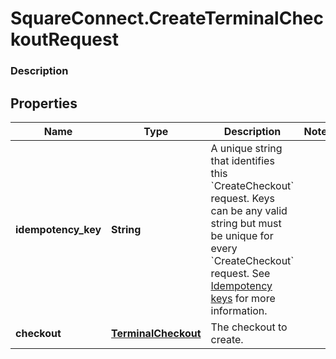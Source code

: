 # SquareConnect.CreateTerminalCheckoutRequest

### Description



## Properties
Name | Type | Description | Notes
------------ | ------------- | ------------- | -------------
**idempotency_key** | **String** | A unique string that identifies this &#x60;CreateCheckout&#x60; request. Keys can be any valid string but must be unique for every &#x60;CreateCheckout&#x60; request.  See [Idempotency keys](https://developer.squareup.com/docs/basics/api101/idempotency) for more information. | 
**checkout** | [**TerminalCheckout**](TerminalCheckout.md) | The checkout to create. | 


